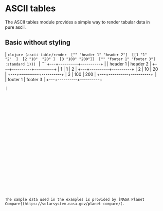 # ASCII tables


The ASCII tables module provides a simple way to render tabular data in pure ascii.


## Basic without styling

|  ```clojure
   (ascii-table/render 
       ["" "header 1" "header 2"] 
       [[1 "1"   "2"  ] 
        [2 "10"  "20" ] 
        [3 "100" "200"]] 
       ["" "footer 1" "footer 3"] 
       :standard
       1)))
    ``` 
| ```
  +---+----------+----------+
  |   | header 1 | header 2 |
  +---+----------+----------+
  | 1 | 1        | 2        |
  +---+----------+----------+
  | 2 | 10       | 20       |
  +---+----------+----------+
  | 3 | 100      | 200      |
  +---+----------+----------+
  |   | footer 1 | footer 3 |
  +---+----------+----------+
  ```
|
    
























The sample data used in the examples is provided by [NASA Planet Compare](https://solarsystem.nasa.gov/planet-compare/).



